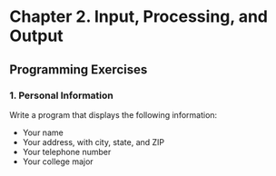 # Chapter 2. Input, Processing, and Output

## Programming Exercises

### 1. Personal Information

Write a program that displays the following information:
* Your name
* Your address, with city, state, and ZIP
* Your telephone number
* Your college major
